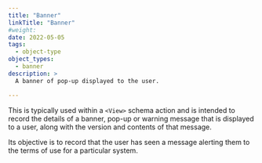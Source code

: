 ```yaml
---
title: "Banner"
linkTitle: "Banner"
#weight:
date: 2022-05-05
tags:
  - object-type
object_types:
  - banner
description: >
  A banner of pop-up displayed to the user.

---
```


This is typically used within a `<View>` schema action and is intended to record the details of a banner, pop-up or warning message that is displayed to a user, along with the version and contents of that message.

Its objective is to record that the user has seen a message alerting them to the terms of use for a particular system.
